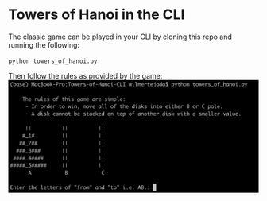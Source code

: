 # Towers of Hanoi in the CLI
The classic game can be played in your CLI by cloning this repo and running the following:

``python towers_of_hanoi.py``

Then follow the rules as provided by the game:
![](Game_Screenshot.png)


